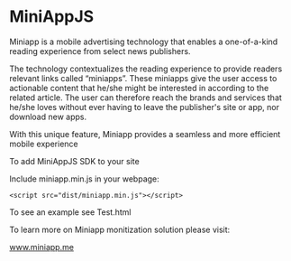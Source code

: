 # MiniAppJS

Miniapp is a mobile advertising technology that enables a one-of-a-kind reading experience from select news publishers. 

The technology contextualizes the reading experience to provide readers relevant links called “miniapps”. These miniapps give the user access to actionable content that he/she might be interested in according to the related article. The user can therefore reach the brands and services that he/she loves without ever having to leave the publisher's site or app, nor download new apps.  

With this unique feature, Miniapp provides a seamless and more efficient mobile experience

To add MiniAppJS SDK to your site

Include miniapp.min.js in your webpage:

    <script src="dist/miniapp.min.js"></script>

To see an example see Test.html

To learn more on Miniapp monitization solution please visit:

www.miniapp.me
